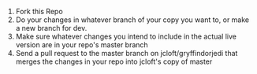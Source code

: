 1. Fork this Repo
2. Do your changes in whatever branch of your copy you want to, or make a new branch for dev.
3. Make sure whatever changes you intend to include in the actual live version are in your repo's master branch
4. Send a pull request to the master branch on jcloft/gryffindorjedi that merges the changes in your repo into jcloft's copy of master
